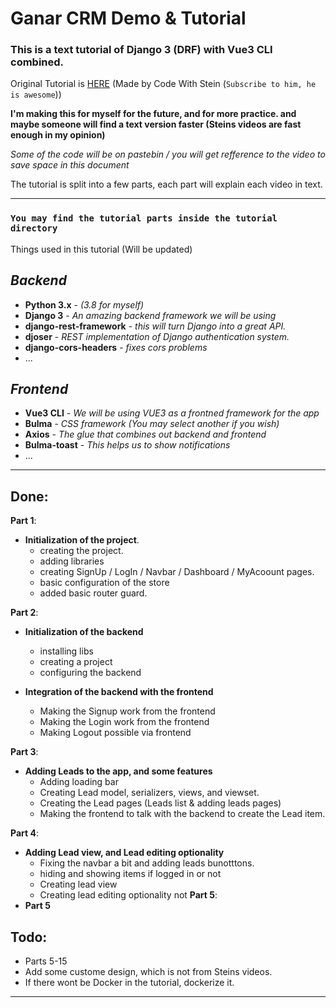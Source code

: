 # Ganar CRM Demo & Tutorial
### This is a text tutorial of Django 3 (DRF) with Vue3 CLI combined.

Original Tutorial is [HERE](https://www.youtube.com/watch?v=7rxHWX730nE&list=PLpyspNLjzwBl-u7Vh8mGfqqRKcVxHzqlp&index=2) (Made by Code With Stein (`Subscribe to him, he is awesome`))

**I'm making this for myself for the future, and for more practice.
and maybe someone will find a text version faster (Steins videos are fast enough in my opinion)**

*Some of the code will be on pastebin / you will get refference to the video to save space in this document*

The tutorial is split into a few parts, each part will explain each video in text.



-----
### `You may find the tutorial parts inside the tutorial directory`
Things used in this tutorial (Will be updated)
## *Backend*
- **Python 3.x** - *(3.8 for myself)*
- **Django 3** - *An amazing backend framework we will be using*
- **django-rest-framework** - *this will turn Django into a great API.*
- **djoser** - *REST implementation of Django authentication system.* 
- **django-cors-headers** - *fixes cors problems*
- ...
    
## *Frontend*
- **Vue3 CLI** - *We will be using VUE3 as a frontned framework for the app*
- **Bulma** - *CSS framework (You may select another if you wish)*
- **Axios** - *The glue that combines out backend and frontend*
- **Bulma-toast** - *This helps us to show notifications*
- ... 

-----
## Done:

**Part 1**:
- **Initialization of the project**.
    - creating the project.
    - adding libraries
    - creating SignUp / LogIn / Navbar / Dashboard / MyAcoount pages.
    - basic configuration of the store
    - added basic router guard.

**Part 2**:
- **Initialization of the backend**
    - installing libs
    - creating a project
    - configuring the backend

- **Integration of the backend with the frontend**
    - Making the Signup work from the frontend
    - Making the Login work from the frontend
    - Making Logout possible via frontend

**Part 3**:
- **Adding Leads to the app, and some features**
    - Adding loading bar
    - Creating Lead model, serializers, views, and viewset.
    - Creating the Lead pages (Leads list & adding leads pages)
    - Making the frontend to talk with the backend to create the Lead item.

**Part 4**:
- **Adding Lead view, and Lead editing optionality**
    - Fixing the navbar a bit and adding leads bunotttons.
    - hiding and showing items if logged in or not
    - Creating lead view
    - Creating lead editing optionality
not
**Part 5**:
- **Part 5**
## Todo:

- Parts 5-15
- Add some custome design, which is not from Steins videos.
- If there wont be Docker in the tutorial, dockerize it.


-----
